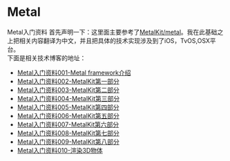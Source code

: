 # Metal
Metal入门资料
首先声明一下：这里面主要参考了[MetalKit/metal](https://github.com/MetalKit/metal)。我在此基础之上把相关内容翻译为中文，并且把具体的技术实现涉及到了iOS，TvOS,OSX平台。<br>
下面是相关技术博客的地址：<br>
* [Metal入门资料001-Metal framework介绍](https://www.jianshu.com/p/2517ad248935)<br>
* [Metal入门资料002-MetalKit第一部分](https://www.jianshu.com/p/7fb43180d090)<br>
* [Metal入门资料003-MetalKit第二部分](https://www.jianshu.com/p/83d1a2a27a15)<br>
* [Metal入门资料004-MetalKit第三部分](https://www.jianshu.com/p/a73d10817b86)<br>
* [Metal入门资料005-MetalKit第四部分](https://www.jianshu.com/p/a0cf80dddefc)<br>
* [Metal入门资料006-MetalKit第五部分](https://www.jianshu.com/p/3e068cd4e539)<br>
* [Metal入门资料007-MetalKit第六部分](https://www.jianshu.com/p/4f0f275a421f)<br>
* [Metal入门资料008-MetalKit第七部分](https://www.jianshu.com/p/8aef4af237bf)<br>
* [Metal入门资料009-MetalKit第八部分](https://www.jianshu.com/p/3476e3560a31)<br>
* [Metal入门资料010-渲染3D物体](https://www.jianshu.com/p/390e2f1ec2c3)<br>
